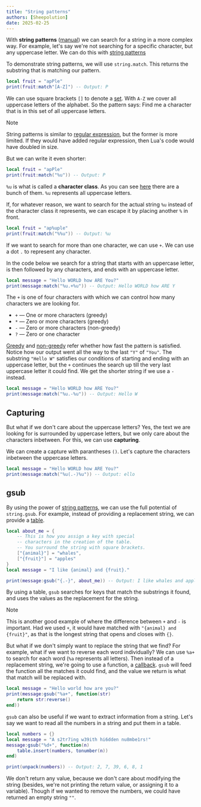 ```yaml
---
title: "String patterns"
authors: [Sheepolution]
date: 2025-02-25
---
```


With **string patterns** ([manual](https://www.lua.org/manual/5.1/manual.html#5.4.1)) we can search for a string in a more complex way. For example, let's say we're not searching for a specific character, but any uppercase letter. We can do this with <ins>string patterns</ins>

To demonstrate string patterns, we will use `string.match`. This returns the substring that is matching our pattern.

```lua
local fruit = "apPle"
print(fruit:match"[A-Z]") -- Output: P
```

We can use square brackets `[]` to denote a <ins>set</ins>. With `A-Z` we cover all uppercase letters of the alphabet. So the pattern says: Find me a character that is in this set of all uppercase letters.

> [!NOTE]
> String patterns is similar to [regular expression](https://developer.mozilla.org/en-US/docs/Web/JavaScript/Guide/Regular_expressions), but the former is more limited. If they would have added regular expression, then Lua's code would have doubled in size.

But we can write it even shorter:

```lua
local fruit = "apPle"
print(fruit:match("%u")) -- Output: P
```

`%u` is what is called a **character class**. As you can see [here](https://www.lua.org/manual/5.1/manual.html#5.4.1) there are a bunch of them. `%u` represents all uppercase letters.

If, for whatever reason, we want to search for the actual string `%u` instead of the character class it represents, we can escape it by placing another `%` in front.

```lua
local fruit = "ap%uple"
print(fruit:match("%%u")) -- Output: %u
```

If we want to search for more than one character, we can use `+`. We can use a dot `.` to represent any character.

In the code below we search for a string that starts with an uppercase letter, is then followed by any characters, and ends with an uppercase letter.

```lua
local message = "Hello WORLD how ARE You?"
print(message:match("%u.+%u")) -- Output: Hello WORLD how ARE Y
```

The `+` is one of four characters with which we can control how many characters we are looking for.

* `+` — One or more characters (greedy)
* `*` — Zero or more characters (greedy)
* `-` — Zero or more characters (non-greedy)
* `?` — Zero or one character

<ins>Greedy</ins> and <ins>non-greedy</ins> refer whether how fast the pattern is satisfied. Notice how our output went all the way to the last `"Y"` of `"You"`. The substring `"Hello W"` satisfies our conditions of starting and ending with an uppercase letter, but the `+` continues the search up till the very last uppercase letter it could find. We get the shorter string if we use a `-` instead.

```lua
local message = "Hello WORLD how ARE You?"
print(message:match("%u.-%u")) -- Output: Hello W
```

## Capturing

But what if we don't care about the uppercase letters? Yes, the text we are looking for is surrounded by uppercase letters, but we only care about the characters inbetween. For this, we can use **capturing**.

We can create a capture with parantheses `()`. Let's capture the characters inbetween the uppercase letters.

```lua
local message = "Hello WORLD how ARE You?"
print(message:match("%u(.-)%u")) -- Output: ello
```

## gsub

By using the power of <ins>string patterns</ins>, we can use the full potential of `string.gsub`. For example, instead of providing a replacement string, we can provide a <ins>table</ins>.

```lua
local about_me = {
    -- This is how you assign a key with special
    -- characters in the creation of the table.
    -- You surround the string with square brackets.
    ["{animal}"] = "whales",
    ["{fruit}"] = "apples"
}
local message = "I like {animal} and {fruit}."

print(message:gsub("{.-}", about_me)) -- Output: I like whales and apples.
```

By using a table, `gsub` searches for keys that match the substrings it found, and uses the values as the replacement for the string.

> [!NOTE]
> This is another good example of where the difference between `+` and `-` is important. Had we used `+`, it would have matched with `"{animal} and {fruit}"`, as that is the longest string that opens and closes with `{}`.

But what if we don't simply want to replace the string that we find? For example, what if we want to reverse each word individually? We can use `%a+` to search for each word (`%a` represents all letters). Then instead of a replacement string, we're going to use a function, a [callback](../lua-basics/functions#callbacks). `gsub` will feed the function all the matches it could find, and the value we return is what that match will be replaced with.

```lua
local message = "Hello world how are you?"
print(message:gsub("%a+", function(str)
    return str:reverse()
end))
```

`gsub` can also be useful if we want to extract information from a string. Let's say we want to read all the numbers in a string and put them in a table.

```lua
local numbers = {}
local message = "A s2tr7ing w39ith hi6dden nu8mbe1rs!"
message:gsub("%d+", function(n)
    table.insert(numbers, tonumber(n))
end)

print(unpack(numbers)) -- Output: 2, 7, 39, 6, 8, 1
```

We don't return any value, because we don't care about modifying the string (besides, we're not printing the return value, or assigning it to a variable). Though if we wanted to remove the numbers, we could have returned an empty string `""`.